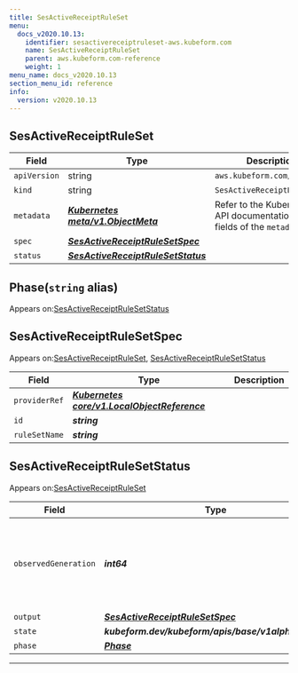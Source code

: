 ```yaml
---
title: SesActiveReceiptRuleSet
menu:
  docs_v2020.10.13:
    identifier: sesactivereceiptruleset-aws.kubeform.com
    name: SesActiveReceiptRuleSet
    parent: aws.kubeform.com-reference
    weight: 1
menu_name: docs_v2020.10.13
section_menu_id: reference
info:
  version: v2020.10.13
---
```


## SesActiveReceiptRuleSet
| Field | Type | Description |
| ------ | ----- | ----------- |
| `apiVersion` | string | `aws.kubeform.com/v1alpha1` |
|    `kind` | string | `SesActiveReceiptRuleSet` |
| `metadata` | ***[Kubernetes meta/v1.ObjectMeta](https://kubernetes.io/docs/reference/generated/kubernetes-api/v1.13/#objectmeta-v1-meta)***|Refer to the Kubernetes API documentation for the fields of the `metadata` field.|
| `spec` | ***[SesActiveReceiptRuleSetSpec](#sesactivereceiptrulesetspec)***||
| `status` | ***[SesActiveReceiptRuleSetStatus](#sesactivereceiptrulesetstatus)***||
## Phase(`string` alias)

Appears on:[SesActiveReceiptRuleSetStatus](#sesactivereceiptrulesetstatus)

## SesActiveReceiptRuleSetSpec

Appears on:[SesActiveReceiptRuleSet](#sesactivereceiptruleset), [SesActiveReceiptRuleSetStatus](#sesactivereceiptrulesetstatus)

| Field | Type | Description |
| ------ | ----- | ----------- |
| `providerRef` | ***[Kubernetes core/v1.LocalObjectReference](https://kubernetes.io/docs/reference/generated/kubernetes-api/v1.13/#localobjectreference-v1-core)***||
| `id` | ***string***||
| `ruleSetName` | ***string***||
## SesActiveReceiptRuleSetStatus

Appears on:[SesActiveReceiptRuleSet](#sesactivereceiptruleset)

| Field | Type | Description |
| ------ | ----- | ----------- |
| `observedGeneration` | ***int64***| ***(Optional)*** Resource generation, which is updated on mutation by the API Server.|
| `output` | ***[SesActiveReceiptRuleSetSpec](#sesactivereceiptrulesetspec)***| ***(Optional)*** |
| `state` | ***kubeform.dev/kubeform/apis/base/v1alpha1.State***| ***(Optional)*** |
| `phase` | ***[Phase](#phase)***| ***(Optional)*** |
---
